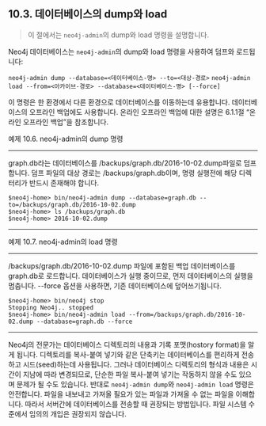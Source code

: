 ## 10.3. 데이터베이스의 dump와 load
> 이 절에서는 `neo4j-admin`의 dump와 load 명령을 설명합니다.

Neo4j 데이터베이스는 `neo4j-admin`의 dump와 load 명령을 사용하여 덤프와 로드됩니다:

`neo4j-admin dump --database=<데이터베이스-명> --to=<대상-경로>`
`neo4j-admin load --from=<아카이브-경로> --database=<데이터베이스-명> [--force]`

이 명령은 한 환경에서 다른 환경으로 데이터베이스를 이동하는데 유용합니다. 데이터베이스의 오프라인 백업에도 사용합니다. 온라인 오프라인 백업에 대한 설명은 6.1.1절 “온라인 오프라인 백업”을 참조합니다.

예제 10.6. neo4j-admin의 dump 명령  
***
graph.db라는 데이터베이스를 /backups/graph.db/2016-10-02.dump파일로 덤프합니다. 덤프 파일의 대상 경로는 /backups/graph.db이며, 명령 실행전에 해당 디렉터리가 반드시 존재해야 합니다.
```
$neo4j-home> bin/neo4j-admin dump --database=graph.db --to=/backups/graph.db/2016-10-02.dump
$neo4j-home> ls /backups/graph.db
$neo4j-home> 2016-10-02.dump
```
***
예제 10.7. neo4j-admin의 load 명령  
***
/backups/graph.db/2016-10-02.dump 파일에 포함된 백업 데이터베이스를 graph.db로 로드합니다. 데이터베이스가 실행 중이므로, 먼저 데이터베이스의 실행을 멈춥니다. --force 옵션을 사용하면, 기존 데이터베이스에 덮어쓰기됩니다.
```
$neo4j-home> bin/neo4j stop
Stopping Neo4j.. stopped
$neo4j-home> bin/neo4j-admin load --from=/backups/graph.db/2016-10-02.dump --database=graph.db --force
```
***
<span class="glyphicon glyphicon-info-sign" aria-hidden="true"> </span> Neo4j의 전문가는 데이터베이스 디렉토리의 내용과 기록 포맷(hostory format)을 알게 됩니다. 디렉토리를 복사-붙여 넣기와 같은 단축키는 데이터베이스를 편리하게 전송하고 시드(seed)하는데 사용됩니다. 그러나 데이터베이스 디렉토리의 형식과 내용은 시간이 지남에 따라 변경되므로, 단순한 파일 복사-붙여 넣기는 작동하지 않을 수도 있으며 문제가 될 수도 있습니다.
반대로 `neo4j-admin dump`와 `neo4j-admin load` 명령은 안전합니다. 파일을 내보내고 가져올 필요가 있는 파일과 가져올 수 없는 파일을 이해합니다. 따라서 서버간에 데이터베이스를 전송할 때 권장되는 방법입니다. 파일 시스템 수준에서 임의의 개입은 권장되지 않습니다.
